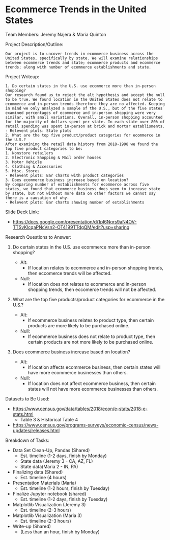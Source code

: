 # Ecommerce Trends in the United States
Team Members: Jeremy Najera & Maria Quinton

Project Description/Outline:

    Our project is to uncover trends in ecommerce business across the United States, specifically by state. We will examine relationships between ecommerce trends and state; ecommerce products and ecommerce trends; along with number of ecommerce establishments and state.

Project Writeup:

    1. Do certain states in the U.S. use ecommerce more than in-person shopping?
    Our research found us to reject the alt hypothesis and accept the null to be true. We found location in the United States does not relate to ecommerce and in-person trends therefore they are no affected. Keeping in mind we only analyzed a sample of the U.S., but of the five states examined percentages of ecommerce and in-person shopping were very similar, with small variations. Overall, in-person shopping accounted for the majority of dollars spent per state. In each state over 80% of retail spending was spent in-person at brick and mortar establisments. 
    - Relevent plots: State plots
    2. What are the top five product/product categories for ecommerce in the U.S.?
    After examining the retail data history from 2018-1998 we found the top five product categories to be:
    1. Nonstore retailers
    2. Electronic Shopping & Mail order houses
    3. Motor Vehicle
    4. Clothing & Accessories
    5. Misc. Stores
    - Relevent plots: Bar charts with product categories
    3. Does ecommerce business increase based on location?
    By comparing number of establishments for ecommerce across five states, we found that ecommerce business does seem to increase state by state, but not without more data on other factors we cannot say there is a causation of why. 
    - Relevent plots: Bar charts showing number of establishments

Slide Deck Link:
- https://docs.google.com/presentation/d/1pI6Nqrs9aN4OV-TTSvKlcqaPNcVsn2-OT4199TTdgQM/edit?usp=sharing

Research Questions to Answer:

1. Do certain states in the U.S. use ecommerce more than in-person shopping?
    * Alt:
        * If location relates to ecommerce and in-person shopping trends, then eccomerce trends will be affected.
    * Null:
        * If location does not relates to ecommerce and in-person shopping trends, then eccomerce trends will not be affected.

2. What are the top five products/product categories for ecommerce in the U.S.?
    * Alt: 
        * If ecommerce business relates to product type, then certain products are more likely to be purchased online.
    * Null: 
        * If ecommerce business does not relate to product type, then certain products are not more likely to be purchased online.
3. Does ecommerce business increase based on location?
    * Alt:
        * If location affects ecommerce business, then certain states will have more ecommerce businesses than others.
    * Null:
        * If location does not affect ecommerce business, then certain states will not have more ecommerce businesses than others.

Datasets to Be Used:

- https://www.census.gov/data/tables/2018/econ/e-stats/2018-e-stats.html
    - Table 3 & Historical Table 4
- https://www.census.gov/programs-surveys/economic-census/news-updates/releases.html

Breakdown of Tasks:
- Data Set Clean-Up, Pandas (Shared)
    - Est. timeline (1-2 days, finish by Monday)
    - State data (Jeremy 3 - CA, AZ, FL)
    - State data(Maria 2 - IN, PA)
- Finalizing data (Shared)
    - Est. timeline (4 hours)
- Presentation Materials (Maria)
    - Est. timeline (1-2 hours, finish by Tuesday)
- Finalize Jupyter notebook (shared)
    - Est. timeline (1-2 days, finish by Tuesday)
- Matplotlib Visualization (Jeremy 3)
    - Est. timeline (2-3 hours)
- Matplotlib Visualization (Maria 3)
    - Est. timeline (2-3 hours)
- Write-up (Shared)
    - (Less than an hour, finish by Monday)
